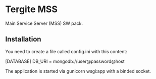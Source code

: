 # Tergite MSS

Main Service Server (MSS) SW pack.


## Installation
You need to create a file called config.ini with this content:

[DATABASE]
DB_URI = mongodb://user@password@host

The application is started via gunicorn wsgi:app with a binded socket.

